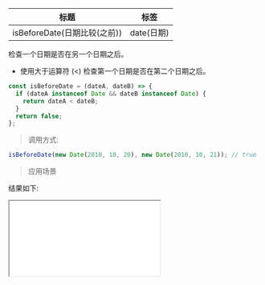 | 标题                         | 标签       |
| ---------------------------- | ---------- |
| isBeforeDate(日期比较(之前)) | date(日期) |

检查一个日期是否在另一个日期之后。

- 使用大于运算符 (<) 检查第一个日期是否在第二个日期之后。

```js
const isBeforeDate = (dateA, dateB) => {
  if (dateA instanceof Date && dateB instanceof Date) {
    return dateA < dateB;
  }
  return false;
};
```

> 调用方式:

```js
isBeforeDate(new Date(2010, 10, 20), new Date(2010, 10, 21)); // true
```

> 应用场景

<div class="code-editor" data-url="codes/javascript/html/isBeforeDate.html" data-language="html"></div>

结果如下:

<iframe src="codes/javascript/html/isBeforeDate.html"></iframe>
